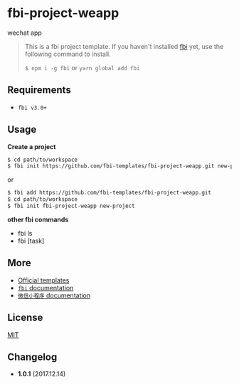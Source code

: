 # fbi-project-weapp
wechat app 

> This is a fbi project template. If you haven't installed [fbi](https://github.com/AlloyTeam/fbi) yet, use the following command to install.
>
> `$ npm i -g fbi` or `yarn global add fbi`
## Requirements
- `fbi v3.0+`

## Usage

**Create a project**

```bash
$ cd path/to/workspace
$ fbi init https://github.com/fbi-templates/fbi-project-weapp.git new-project  
```

or

```bash
$ fbi add https://github.com/fbi-templates/fbi-project-weapp.git
$ cd path/to/workspace
$ fbi init fbi-project-weapp new-project 
```

**other fbi commands**

- fbi ls
- fbi [task]

## More

- [Official templates](https://github.com/fbi-templates)
- [`fbi` documentation](https://neikvon.gitbooks.io/fbi/content/)
- [`微信小程序` documentation](https://mp.weixin.qq.com/debug/wxadoc/dev/framework/MINA.html)

## License

[MIT](https://opensource.org/licenses/MIT)

## Changelog

- **1.0.1** (2017.12.14)
